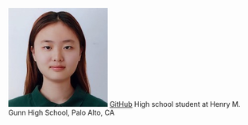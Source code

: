 ![](jihyopark200.jpg)
[GitHub](https://github.com/jihyopark)
High school student at Henry M. Gunn High School, Palo Alto, CA
